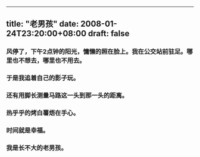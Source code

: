 
---
title: "老男孩"
date: 2008-01-24T23:20:00+08:00
draft: false
---

### 风停了，下午2点钟的阳光，慵懒的照在脸上。我在公交站前驻足。哪里也不想去，哪里也不用去。

### 于是我追着自己的影子玩。

### 还有用脚长测量马路这一头到那一头的距离。

### 热乎乎的烤白薯焐在手心。

### 时间就是幸福。

### 我是长不大的老男孩。


